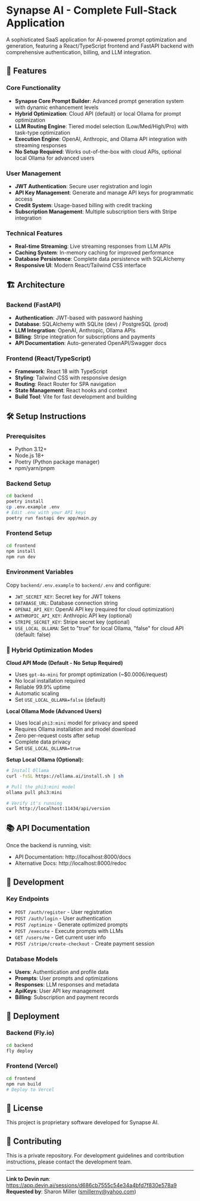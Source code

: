 # Synapse AI - Complete Full-Stack Application

A sophisticated SaaS application for AI-powered prompt optimization and generation, featuring a React/TypeScript frontend and FastAPI backend with comprehensive authentication, billing, and LLM integration.

## 🚀 Features

### Core Functionality
- **Synapse Core Prompt Builder**: Advanced prompt generation system with dynamic enhancement levels
- **Hybrid Optimization**: Cloud API (default) or local Ollama for prompt optimization
- **LLM Routing Engine**: Tiered model selection (Low/Med/High/Pro) with task-type optimization
- **Execution Engine**: OpenAI, Anthropic, and Ollama API integration with streaming responses
- **No Setup Required**: Works out-of-the-box with cloud APIs, optional local Ollama for advanced users

### User Management
- **JWT Authentication**: Secure user registration and login
- **API Key Management**: Generate and manage API keys for programmatic access
- **Credit System**: Usage-based billing with credit tracking
- **Subscription Management**: Multiple subscription tiers with Stripe integration

### Technical Features
- **Real-time Streaming**: Live streaming responses from LLM APIs
- **Caching System**: In-memory caching for improved performance
- **Database Persistence**: Complete data persistence with SQLAlchemy
- **Responsive UI**: Modern React/Tailwind CSS interface

## 🏗️ Architecture

### Backend (FastAPI)
- **Authentication**: JWT-based with password hashing
- **Database**: SQLAlchemy with SQLite (dev) / PostgreSQL (prod)
- **LLM Integration**: OpenAI, Anthropic, Ollama APIs
- **Billing**: Stripe integration for subscriptions and payments
- **API Documentation**: Auto-generated OpenAPI/Swagger docs

### Frontend (React/TypeScript)
- **Framework**: React 18 with TypeScript
- **Styling**: Tailwind CSS with responsive design
- **Routing**: React Router for SPA navigation
- **State Management**: React hooks and context
- **Build Tool**: Vite for fast development and building

## 🛠️ Setup Instructions

### Prerequisites
- Python 3.12+
- Node.js 18+
- Poetry (Python package manager)
- npm/yarn/pnpm

### Backend Setup
```bash
cd backend
poetry install
cp .env.example .env
# Edit .env with your API keys
poetry run fastapi dev app/main.py
```

### Frontend Setup
```bash
cd frontend
npm install
npm run dev
```

### Environment Variables
Copy `backend/.env.example` to `backend/.env` and configure:
- `JWT_SECRET_KEY`: Secret key for JWT tokens
- `DATABASE_URL`: Database connection string
- `OPENAI_API_KEY`: OpenAI API key (required for cloud optimization)
- `ANTHROPIC_API_KEY`: Anthropic API key (optional)
- `STRIPE_SECRET_KEY`: Stripe secret key (optional)
- `USE_LOCAL_OLLAMA`: Set to "true" for local Ollama, "false" for cloud API (default: false)

### 🔄 Hybrid Optimization Modes

**Cloud API Mode (Default - No Setup Required)**
- Uses `gpt-4o-mini` for prompt optimization (~$0.0006/request)
- No local installation required
- Reliable 99.9% uptime
- Automatic scaling
- Set `USE_LOCAL_OLLAMA=false` (default)

**Local Ollama Mode (Advanced Users)**
- Uses local `phi3:mini` model for privacy and speed
- Requires Ollama installation and model download
- Zero per-request costs after setup
- Complete data privacy
- Set `USE_LOCAL_OLLAMA=true`

**Setup Local Ollama (Optional):**
```bash
# Install Ollama
curl -fsSL https://ollama.ai/install.sh | sh

# Pull the phi3:mini model
ollama pull phi3:mini

# Verify it's running
curl http://localhost:11434/api/version
```

## 📚 API Documentation

Once the backend is running, visit:
- API Documentation: http://localhost:8000/docs
- Alternative Docs: http://localhost:8000/redoc

## 🔧 Development

### Key Endpoints
- `POST /auth/register` - User registration
- `POST /auth/login` - User authentication
- `POST /optimize` - Generate optimized prompts
- `POST /execute` - Execute prompts with LLMs
- `GET /users/me` - Get current user info
- `POST /stripe/create-checkout` - Create payment session

### Database Models
- **Users**: Authentication and profile data
- **Prompts**: User prompts and optimizations
- **Responses**: LLM responses and metadata
- **ApiKeys**: User API key management
- **Billing**: Subscription and payment records

## 🚀 Deployment

### Backend (Fly.io)
```bash
cd backend
fly deploy
```

### Frontend (Vercel)
```bash
cd frontend
npm run build
# Deploy to Vercel
```

## 📝 License

This project is proprietary software developed for Synapse AI.

## 🤝 Contributing

This is a private repository. For development guidelines and contribution instructions, please contact the development team.

---

**Link to Devin run**: https://app.devin.ai/sessions/d686cb7555c54e34a4bfd7f830e578a9
**Requested by**: Sharon Miller (smillerny@yahoo.com)
